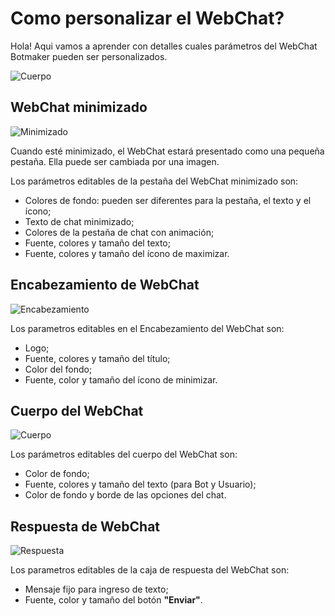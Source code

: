 # Como personalizar el WebChat?

Hola! Aqui vamos a aprender con detalles cuales parámetros del WebChat Botmaker pueden ser personalizados.

![Cuerpo](https://botmakeradmin.github.io/docs/es/imagenes/Captura%20de%20Tela%202018-08-13%20a%CC%80s%2015.27.34.png)

## WebChat minimizado

![Minimizado](https://botmakeradmin.github.io/docs/es/imagenes/Captura%20de%20Tela%202018-08-13%20a%CC%80s%2015.28.33.png)

Cuando esté minimizado, el WebChat estará presentado como una pequeña pestaña. Ella puede ser cambiada por una imagen.

Los parámetros editables de la pestaña del WebChat minimizado son:

- Colores de fondo: pueden ser diferentes para la pestaña, el texto y el ícono;
- Texto de chat minimizado;
- Colores de la pestaña de chat con animación;
- Fuente, colores y tamaño del texto;
- Fuente, colores y tamaño del ícono de maximizar.

## Encabezamiento de WebChat

![Encabezamiento](https://botmakeradmin.github.io/docs/es/imagenes/Captura%20de%20Tela%202018-08-13%20a%CC%80s%2015.28.50.png)

Los parametros editables en el Encabezamiento del WebChat son:

- Logo;
- Fuente, colores y tamaño del título;
- Color del fondo;
- Fuente, color y tamaño del ícono de minimizar.

## Cuerpo del WebChat

![Cuerpo](https://botmakeradmin.github.io/docs/es/imagenes/Captura%20de%20Tela%202018-08-13%20a%CC%80s%2015.27.34.png)

Los parámetros editables del cuerpo del WebChat son:

- Color de fondo;
- Fuente, colores y tamaño del texto (para Bot y Usuario);
- Color de fondo y borde de las opciones del chat.

## Respuesta de WebChat

![Respuesta](https://botmakeradmin.github.io/docs/es/imagenes/Captura%20de%20Tela%202018-08-13%20a%CC%80s%2015.29.12.png)

Los parametros editables de la caja de respuesta del WebChat son:

- Mensaje fijo para ingreso de texto;
- Fuente, color y tamaño del botón **"Enviar"**.


<!--stackedit_data:
eyJoaXN0b3J5IjpbLTc4MDUxNzI2NF19
-->
